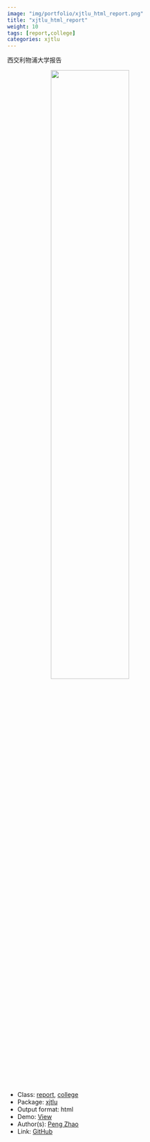 ```yaml
---
image: "img/portfolio/xjtlu_html_report.png"
title: "xjtlu_html_report"
weight: 10
tags: [report,college]
categories: xjtlu
---
```


西交利物浦大学报告

<!--more-->

<a href="../../img/portfolio/xjtlu_html_report.png"><img class = "jf-image-shadow" src="../../img/portfolio/xjtlu_html_report.png" style="display: block; margin: auto;" width="60%"></a>

- Class: [report](../../tags/report), [college](../../tags/college)
- Package: [xjtlu](xjtlu)
- Output format: html
- Demo: [View](https://openr.pzhao.org/report/xjtlu/)
- Author(s): [Peng Zhao](https://pzhao.org)
- Link: [GitHub](https://github.com/pzhaonet/xjtlu)


